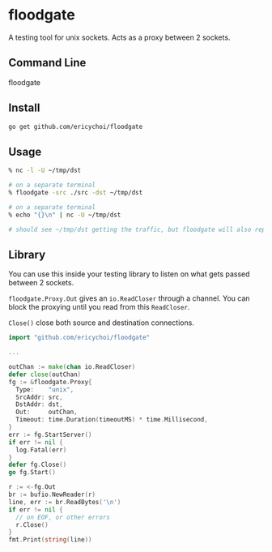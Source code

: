 # floodgate
A testing tool for unix sockets. Acts as a proxy between 2 sockets.

## Command Line
floodgate

## Install
```bash
go get github.com/ericychoi/floodgate
```

## Usage
```bash
% nc -l -U ~/tmp/dst

# on a separate terminal
% floodgate -src ./src -dst ~/tmp/dst

# on a separate terminal
% echo "{}\n" | nc -U ~/tmp/dst

# should see ~/tmp/dst getting the traffic, but floodgate will also report traffic
```

## Library
You can use this inside your testing library to listen on what gets passed between 2 sockets.

`floodgate.Proxy.Out` gives an `io.ReadCloser` through a channel.  You can block the proxying until you read from this `ReadCloser`.

`Close()` close both source and destination connections.

```go
import "github.com/ericychoi/floodgate"

...

outChan := make(chan io.ReadCloser)
defer close(outChan)
fg := &floodgate.Proxy{
  Type:    "unix",
  SrcAddr: src,
  DstAddr: dst,
  Out:     outChan,
  Timeout: time.Duration(timeoutMS) * time.Millisecond,
}
err := fg.StartServer()
if err != nil {
  log.Fatal(err)
}
defer fg.Close()
go fg.Start()

r := <-fg.Out
br := bufio.NewReader(r)
line, err := br.ReadBytes('\n')
if err != nil {
  // on EOF, or other errors
  r.Close()
}
fmt.Print(string(line))
```
